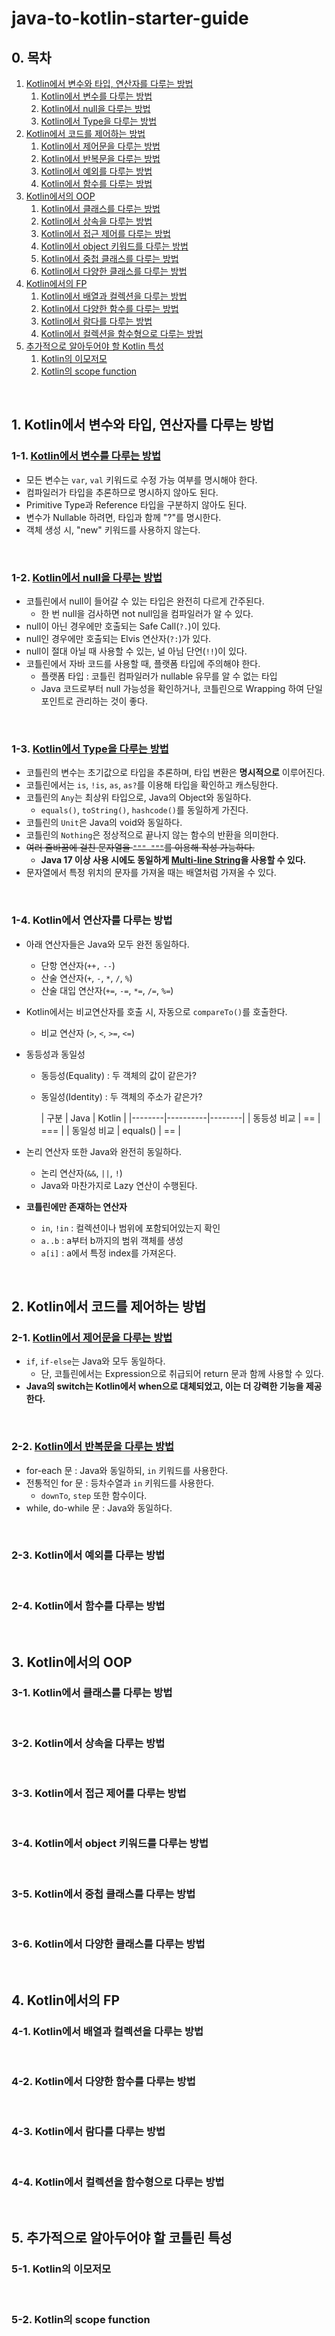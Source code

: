 # java-to-kotlin-starter-guide

## 0. 목차

1. [Kotlin에서 변수와 타입, 연산자를 다루는 방법](#1-kotlin에서-변수와-타입-연산자를-다루는-방법)
    1. [Kotlin에서 변수를 다루는 방법](#1-1-kotlin에서-변수를-다루는-방법)
    2. [Kotlin에서 null을 다루는 방법](#1-2-kotlin에서-null을-다루는-방법)
    3. [Kotlin에서 Type을 다루는 방법](#1-3-kotlin에서-type을-다루는-방법)
2. [Kotlin에서 코드를 제어하는 방법](#2-kotlin에서-코드를-제어하는-방법)
    1. [Kotlin에서 제어문을 다루는 방법](#2-1-kotlin에서-제어문을-다루는-방법)
    2. [Kotlin에서 반복문을 다루는 방법](#2-2-kotlin에서-반복문을-다루는-방법)
    3. [Kotlin에서 예외를 다루는 방법](#2-3-kotlin에서-예외를-다루는-방법)
    4. [Kotlin에서 함수를 다루는 방법](#2-4-kotlin에서-함수를-다루는-방법)
3. [Kotlin에서의 OOP](#3-kotlin에서의-oop)
    1. [Kotlin에서 클래스를 다루는 방법](#3-1-kotlin에서-클래스를-다루는-방법)
    2. [Kotlin에서 상속을 다루는 방법](#3-2-kotlin에서-상속을-다루는-방법)
    3. [Kotlin에서 접근 제어를 다루는 방법](#3-3-kotlin에서-접근-제어를-다루는-방법)
    4. [Kotlin에서 object 키워드를 다루는 방법](#3-4-kotlin에서-object-키워드를-다루는-방법)
    5. [Kotlin에서 중첩 클래스를 다루는 방법](#3-5-kotlin에서-중첩-클래스를-다루는-방법)
    6. [Kotlin에서 다양한 클래스를 다루는 방법](#3-6-kotlin에서-다양한-클래스를-다루는-방법)
4. [Kotlin에서의 FP](#4-kotlin에서의-fp)
    1. [Kotlin에서 배열과 컬렉션을 다루는 방법](#4-1-kotlin에서-배열과-컬렉션을-다루는-방법)
    2. [Kotlin에서 다양한 함수를 다루는 방법](#4-2-kotlin에서-다양한-함수를-다루는-방법)
    3. [Kotlin에서 람다를 다루는 방법](#4-3-kotlin에서-람다를-다루는-방법)
    4. [Kotlin에서 컬렉션을 함수형으로 다루는 방법](#4-4-kotlin에서-컬렉션을-함수형으로-다루는-방법)
5. [추가적으로 알아두어야 할 Kotlin 특성](#5-추가적으로-알아두어야-할-코틀린-특성)
    1. [Kotlin의 이모저모](#5-1-kotlin의-이모저모)
    2. [Kotlin의 scope function](#5-2-kotlin의-scope-function)

<br/>

## 1. Kotlin에서 변수와 타입, 연산자를 다루는 방법

### 1-1. [Kotlin에서 변수를 다루는 방법](src/main/java/io/dongvelop/lec01/Lec01Main.kt)

- 모든 변수는 `var`, `val` 키워드로 수정 가능 여부를 명시해야 한다.
- 컴파일러가 타입을 추론하므로 명시하지 않아도 된다.
- Primitive Type과 Reference 타입을 구분하지 않아도 된다.
- 변수가 Nullable 하려면, 타입과 함께 "?"를 명시한다.
- 객체 생성 시, "new" 키워드를 사용하지 않는다.

<br/>

### 1-2. [Kotlin에서 null을 다루는 방법](src/main/java/io/dongvelop/lec02/Lec02Main.kt)

- 코틀린에서 null이 들어갈 수 있는 타입은 완전히 다르게 간주된다.
    - 한 번 null을 검사하면 not null임을 컴파일러가 알 수 있다.
- null이 아닌 경우에만 호출되는 Safe Call(`?.`)이 있다.
- null인 경우에만 호출되는 Elvis 연산자(`?:`)가 있다.
- null이 절대 아닐 때 사용할 수 있는, 널 아님 단언(`!!`)이 있다.
- 코틀린에서 자바 코드를 사용할 때, 플랫폼 타입에 주의해야 한다.
    - 플랫폼 타입 : 코틀린 컴파일러가 nullable 유무를 알 수 없는 타입
    - Java 코드로부터 null 가능성을 확인하거나, 코틀린으로 Wrapping 하여 단일 포인트로 관리하는 것이 좋다.

<br/>

### 1-3. [Kotlin에서 Type을 다루는 방법](src/main/java/io/dongvelop/lec03/Lec03Main.kt)

- 코틀린의 변수는 초기값으로 타입을 추론하며, 타입 변환은 **명시적으로** 이루어진다.
- 코틀린에서는 `is`, `!is`, `as`, `as?`를 이용해 타입을 확인하고 캐스팅한다.
- 코틀린의 `Any`는 최상위 타입으로, Java의 Object와 동일하다.
    - `equals()`, `toString()`, `hashcode()`를 동일하게 가진다.
- 코틀린의 `Unit`은 Java의 void와 동일하다.
- 코틀린의 `Nothing`은 정상적으로 끝나지 않는 함수의 반환을 의미한다.
- ~~여러 줄바꿈에 걸친 문자열을 `""" """`를 이용해 작성 가능하다.~~
    - **Java 17 이상 사용 시에도 동일하게 [Multi-line String](https://www.baeldung.com/java-multiline-string)을 사용할 수 있다.**
- 문자열에서 특정 위치의 문자를 가져올 때는 배열처럼 가져올 수 있다.

<br/>

### 1-4. Kotlin에서 연산자를 다루는 방법

- 아래 연산자들은 Java와 모두 완전 동일하다.
    - 단항 연산자(`++,` `--`)
    - 산술 연산자(`+`, `-`, `*`, `/`, `%`)
    - 산술 대입 연산자(`+=`, `-=`, `*=`, `/=`, `%=`)
- Kotlin에서는 비교연산자를 호출 시, 자동으로 `compareTo()`를 호출한다.
    - 비교 연산자 (`>`, `<`, `>=`, `<=`)

- 동등성과 동일성
    - 동등성(Equality) : 두 객체의 값이 같은가?
    - 동일성(Identity) : 두 객체의 주소가 같은가?

      | 구분     | Java     | Kotlin |
                        |--------|----------|--------|
      | 동등성 비교 | ==       | ===    |
      | 동일성 비교 | equals() | ==     |

- 논리 연산자 또한 Java와 완전히 동일하다.
    - 논리 연산자(`&&`, `||`, `!`)
    - Java와 마찬가지로 Lazy 연산이 수행된다.

- **코틀린에만 존재하는 연산자**
    - `in`, `!in` : 컬렉션이나 범위에 포함되어있는지 확인
    - `a..b` : a부터 b까지의 범위 객체를 생성
    - `a[i]` : a에서 특정 index를 가져온다.

<br/>

## 2. Kotlin에서 코드를 제어하는 방법

### 2-1. [Kotlin에서 제어문을 다루는 방법](src/main/java/io/dongvelop/lec05/Lec05Main.kt)

- `if`, `if-else`는 Java와 모두 동일하다.
    - 단, 코틀린에서는 Expression으로 취급되어 return 문과 함께 사용할 수 있다.
- **Java의 switch는 Kotlin에서 when으로 대체되었고, 이는 더 강력한 기능을 제공한다.**

<br/>

### 2-2. [Kotlin에서 반복문을 다루는 방법](src/main/java/io/dongvelop/lec06/Lec06Main.kt)

- for-each 문 : Java와 동일하되, `in` 키워드를 사용한다.
- 전통적인 for 문 : 등차수열과 `in` 키워드를 사용한다.
    - `downTo`, `step` 또한 함수이다.
- while, do-while 문 : Java와 동일하다.

<br/>

### 2-3. Kotlin에서 예외를 다루는 방법

<br/>

### 2-4. Kotlin에서 함수를 다루는 방법

<br/>

## 3. Kotlin에서의 OOP

### 3-1. Kotlin에서 클래스를 다루는 방법

<br/>

### 3-2. Kotlin에서 상속을 다루는 방법

<br/>

### 3-3. Kotlin에서 접근 제어를 다루는 방법

<br/>

### 3-4. Kotlin에서 object 키워드를 다루는 방법

<br/>

### 3-5. Kotlin에서 중첩 클래스를 다루는 방법

<br/>

### 3-6. Kotlin에서 다양한 클래스를 다루는 방법

<br/>

## 4. Kotlin에서의 FP

### 4-1. Kotlin에서 배열과 컬렉션을 다루는 방법

<br/>

### 4-2. Kotlin에서 다양한 함수를 다루는 방법

<br/>

### 4-3. Kotlin에서 람다를 다루는 방법

<br/>

### 4-4. Kotlin에서 컬렉션을 함수형으로 다루는 방법

<br/>

## 5. 추가적으로 알아두어야 할 코틀린 특성

### 5-1. Kotlin의 이모저모

<br/>

### 5-2. Kotlin의 scope function
